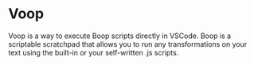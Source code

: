 # Voop
Voop is a way to execute Boop scripts directly in VSCode. Boop is a scriptable scratchpad that allows you to run any transformations on your text using the built-in or your self-written .js scripts.
